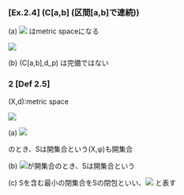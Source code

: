 ### [Ex.2.4] (C[a,b] (区間[a,b]で連続))

(a) <img src="https://latex.codecogs.com/gif.latex?%5Cdpi%7B150%7D%20%28C%5Ba%2Cb%5D%2Cd_p%29%20%28a%20%5Cleq%20p%20%3C%20%5Cinfty%29"> はmetric spaceになる

<img src="https://latex.codecogs.com/gif.latex?%5Cdpi%7B150%7D%20%28d_p%28f%2Cg%29%3D%28%5Cint_a%5Eb%7Cf%28x%29-g%28x%29%7C%5Epdx%29%5E%7B1/p%7D%29">

(b) (C[a,b],d_p) は完備ではない

### 2 [Def 2.5]

(X,d):metric space

<img src="https://latex.codecogs.com/gif.latex?%5Cdpi%7B150%7D%20S%5Csubset%20X">

(a) <img src="https://latex.codecogs.com/gif.latex?%5Cdpi%7B150%7D%20%5Cforall%20x%20%5Cin%20S%20%5CRightarrow%20%5Cexists%20r%20%3E%200%3B%20B%28x%2C%20r%29%20%3D%20%5C%7By%5Cin%20X%20%7C%20d%28x%2C%20y%29%3Cr%5C%7D%5Csubset">

のとき、Sは開集合という(X,φ)も開集合

(b) <img src="https://latex.codecogs.com/gif.latex?%5Cdpi%7B150%7D%20S%5Ec%20%3D%20X%20%5Cbackslash%20S">が開集合のとき、Sは開集合という

(c\) Sを含む最小の閉集合をSの閉包といい、<img src="https://latex.codecogs.com/gif.latex?%5Cdpi%7B150%7D%20%5Coverline%7BS%7D"> と表す
